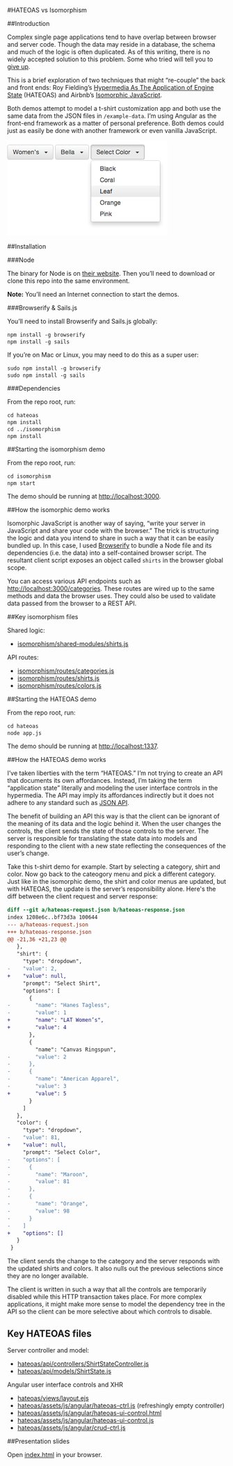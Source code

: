 #HATEOAS vs Isomorphism

##Introduction

Complex single page applications tend to have overlap between browser and server code. Though the data may reside in a database, the schema and much of the logic is often duplicated. As of this writing, there is no widely accepted solution to this problem. Some who tried will tell you to [give up](http://mir.aculo.us/2013/02/26/client-side-mvc-is-not-a-silver-bullet/).

This is a brief exploration of two techniques that might “re-couple” the back and front ends: Roy Fielding’s [Hypermedia As The Application of Engine State](http://en.wikipedia.org/wiki/HATEOAS) (HATEOAS) and Airbnb’s [Isomorphic JavaScript](http://nerds.airbnb.com/isomorphic-javascript-future-web-apps/).

Both demos attempt to model a t-shirt customization app and both use the same data from the JSON files in `/example-data`. I’m using Angular as the front-end framework as a matter of personal preference. Both demos could just as easily be done with another framework or even vanilla JavaScript.

![](screenshot.png?raw=true)

##Installation

###Node

The binary for Node is on [their website](http://nodejs.org). Then you’ll need to download or clone this repo into the same environment.

**Note:** You’ll need an Internet connection to start the demos.

###Browserify & Sails.js

You’ll need to install Browserify and Sails.js globally:

```shell
npm install -g browserify
npm install -g sails
```

If you’re on Mac or Linux, you may need to do this as a super user:

```shell
sudo npm install -g browserify
sudo npm install -g sails
```

###Dependencies

From the repo root, run:

```shell
cd hateoas
npm install
cd ../isomorphism
npm install
```

##Starting the isomorphism demo

From the repo root, run:

```shell
cd isomorphism
npm start
```

The demo should be running at [http://localhost:3000](http://localhost:3000).

##How the isomorphic demo works

Isomorphic JavaScript is another way of saying, “write your server in JavaScript and share your code with the browser.” The trick is structuring the logic and data you intend to share in such a way that it can be easily bundled up. In this case, I used [Browserify](http://browserify.org) to bundle a Node file and its dependencies (i.e. the data) into a self-contained browser script. The resultant client script exposes an object called `shirts` in the browser global scope. 

You can access various API endpoints such as [http://localhost:3000/categories](http://localhost:3000/categories). These routes are wired up to the same methods and data the browser uses. They could also be used to validate data passed from the browser to a REST API.

##Key isomorphism files

Shared logic:

* [isomorphism/shared-modules/shirts.js](isomorphism/shared-modules/shirts.js)

API routes:

* [isomorphism/routes/categories.js](isomorphism/routes/categories.js)
* [isomorphism/routes/shirts.js](isomorphism/routes/shirts.js)
* [isomorphism/routes/colors.js](isomorphism/routes/colors.js)

##Starting the HATEOAS demo

From the repo root, run:

```shell
cd hateoas
node app.js
```

The demo should be running at [http://localhost:1337](http://localhost:1337).

##How the HATEOAS demo works

I’ve taken liberties with the term “HATEOAS.” I’m not trying to create an API that documents its own affordances. Instead, I’m taking the term “application state” literally and modeling the user interface controls in the hypermedia. The API may imply its affordances indirectly but it does not adhere to any standard such as [JSON API](https://github.com/json-api/json-api).

The benefit of building an API this way is that the client can be ignorant of the meaning of its data and the logic behind it. When the user changes the controls, the client sends the state of those controls to the server. The server is responsible for translating the state data into models and responding to the client with a new state reflecting the consequences of the user’s change.

Take this t-shirt demo for example. Start by selecting a category, shirt and color. Now go back to the cateogory menu and pick a different category. Just like in the isomorphic demo, the shirt and color menus are updated, but with HATEOAS, the update is the server’s responsibility alone. Here's the diff between the client request and server response:

```diff
diff --git a/hateoas-request.json b/hateoas-response.json
index 1208e6c..bf73d3a 100644
--- a/hateoas-request.json
+++ b/hateoas-response.json
@@ -21,36 +21,23 @@
   },
   "shirt": {
     "type": "dropdown",
-    "value": 2,
+    "value": null,
     "prompt": "Select Shirt",
     "options": [
       {
-        "name": "Hanes Tagless",
-        "value": 1
+        "name": "LAT Women’s",
+        "value": 4
       },
       {
         "name": "Canvas Ringspun",
-        "value": 2
-      },
-      {
-        "name": "American Apparel",
-        "value": 3
+        "value": 5
       }
     ]
   },
   "color": {
     "type": "dropdown",
-    "value": 81,
+    "value": null,
     "prompt": "Select Color",
-    "options": [
-      {
-        "name": "Maroon",
-        "value": 81
-      },
-      {
-        "name": "Orange",
-        "value": 98
-      }
-    ]
+    "options": []
   }
 }
```

The client sends the change to the category and the server responds with the updated shirts and colors. It also nulls out the previous selections since they are no longer available.

The client is written in such a way that all the controls are temporarily disabled while this HTTP transaction takes place. For more complex applications, it might make more sense to model the dependency tree in the API so the client can be more selective about which controls to disable.

## Key HATEOAS files

Server controller and model:

* [hateoas/api/controllers/ShirtStateController.js](hateoas/api/controllers/ShirtStateController.js)
* [hateoas/api/models/ShirtState.js](hateoas/api/models/ShirtState.js)

Angular user interface controls and XHR

* [hateoas/views/layout.ejs](hateoas/views/layout.ejs)
* [hateoas/assets/js/angular/hateoas-ctrl.js](hateoas/assets/js/angular/hateoas-ctrl.js) (refreshingly empty controller)
* [hateoas/assets/js/angular/hateoas-ui-control.html](hateoas/assets/js/angular/hateoas-ui-control.html)
* [hateoas/assets/js/angular/hateoas-ui-control.js](hateoas/assets/js/angular/hateoas-ui-control.js)
* [hateoas/assets/js/angular/crud-ctrl.js](hateoas/assets/js/angular/crud-ctrl.js)

##Presentation slides

Open [index.html](index.html) in your browser.
